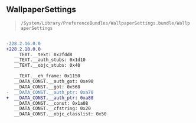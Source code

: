 ## WallpaperSettings

> `/System/Library/PreferenceBundles/WallpaperSettings.bundle/WallpaperSettings`

```diff

-228.2.16.0.0
+228.2.18.0.0
   __TEXT.__text: 0x2fdd8
   __TEXT.__auth_stubs: 0x1d10
   __TEXT.__objc_stubs: 0x40

   __TEXT.__eh_frame: 0x1150
   __DATA_CONST.__auth_got: 0xe90
   __DATA_CONST.__got: 0x568
-  __DATA_CONST.__auth_ptr: 0xa70
+  __DATA_CONST.__auth_ptr: 0xa80
   __DATA_CONST.__const: 0x1a08
   __DATA_CONST.__cfstring: 0x20
   __DATA_CONST.__objc_classlist: 0x50

```
